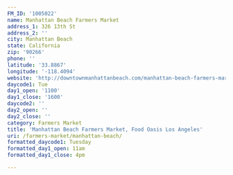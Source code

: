 ```yaml
---
FM_ID: '1005022'
name: Manhattan Beach Farmers Market
address_1: 326 13th St
address_2: ''
city: Manhattan Beach
state: California
zip: '90266'
phone: ''
latitude: '33.8867'
longitude: '-118.4094'
website: 'http://downtownmanhattanbeach.com/manhattan-beach-farmers-market/'
daycode1: Tue
day1_open: '1100'
day1_close: '1600'
daycode2: ''
day2_open: ''
day2_close: ''
category: Farmers Market
title: 'Manhattan Beach Farmers Market, Food Oasis Los Angeles'
uri: /farmers-market/manhattan-beach/
formatted_daycode1: Tuesday
formatted_day1_open: 11am
formatted_day1_close: 4pm

---
```

